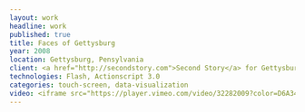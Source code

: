 ```yaml
---
layout: work
headline: work
published: true
title: Faces of Gettysburg
year: 2008
location: Gettysburg, Pensylvania
client: <a href="http://secondstory.com">Second Story</a> for Gettysburg Visitors Center
technologies: Flash, Actionscript 3.0
categories: touch-screen, data-visualization
video: <iframe src="https://player.vimeo.com/video/32282009?color=D6A34B" width="1024" height="576" frameborder="0" webkitallowfullscreen mozallowfullscreen allowfullscreen></iframe><p>Courtesy of <a href="https://vimeo.com/secondstory">Second Story</a></p>
---
```


